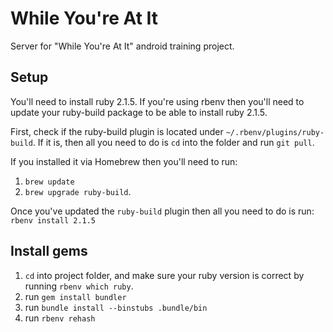 # While You're At It

Server for "While You're At It" android training project.

## Setup
You'll need to install ruby 2.1.5.
If you're using rbenv then you'll need to update your ruby-build package to be able to install ruby 2.1.5.

First, check if the ruby-build plugin is located under `~/.rbenv/plugins/ruby-build`.
If it is, then all you need to do is `cd` into the folder and run `git pull`.

If you installed it via Homebrew then you'll need to run:

1. `brew update`
2. `brew upgrade ruby-build`.

Once you've updated the `ruby-build` plugin then all you need to do is run: `rbenv install 2.1.5`

## Install gems
1. `cd` into project folder, and make sure your ruby version is correct by running `rbenv which ruby`.
2. run `gem install bundler`
3. run `bundle install --binstubs .bundle/bin`
4. run `rbenv rehash`





